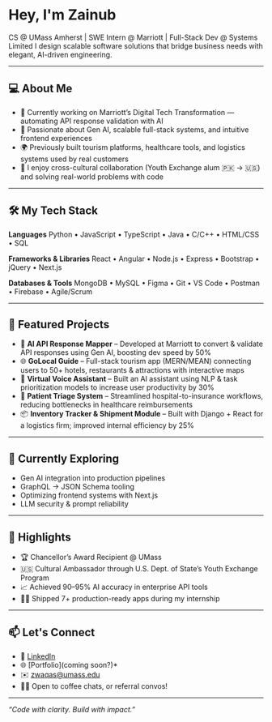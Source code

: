 # Hey, I'm Zainub

CS @ UMass Amherst | SWE Intern @ Marriott | Full-Stack Dev @ Systems Limited
I design scalable software solutions that bridge business needs with elegant, AI-driven engineering.

---

## 💻 About Me

- 🔭 Currently working on Marriott’s Digital Tech Transformation — automating API response validation with AI
- 🧠 Passionate about Gen AI, scalable full-stack systems, and intuitive frontend experiences
- 🌍 Previously built tourism platforms, healthcare tools, and logistics systems used by real customers
- 💬 I enjoy cross-cultural collaboration (Youth Exchange alum 🇵🇰 → 🇺🇸) and solving real-world problems with code

---

## 🛠️ My Tech Stack

**Languages**
Python • JavaScript • TypeScript • Java • C/C++ • HTML/CSS • SQL

**Frameworks & Libraries**
React • Angular • Node.js • Express • Bootstrap • jQuery • Next.js

**Databases & Tools**
MongoDB • MySQL • Figma • Git • VS Code • Postman • Firebase • Agile/Scrum

---

## 🚀 Featured Projects

- 🤖 **AI API Response Mapper** – Developed at Marriott to convert & validate API responses using Gen AI, boosting dev speed by 50%
- 🌐 **GoLocal Guide** – Full-stack tourism app (MERN/MEAN) connecting users to 50+ hotels, restaurants & attractions with interactive maps
- 🧠 **Virtual Voice Assistant** – Built an AI assistant using NLP & task prioritization models to increase user productivity by 30%
- 🏥 **Patient Triage System** – Streamlined hospital-to-insurance workflows, reducing bottlenecks in healthcare reimbursements
- 📦 **Inventory Tracker & Shipment Module** – Built with Django + React for a logistics firm; improved internal efficiency by 25%

---

## 🌱 Currently Exploring

- Gen AI integration into production pipelines
- GraphQL → JSON Schema tooling
- Optimizing frontend systems with Next.js
- LLM security & prompt reliability

---

## 🏅 Highlights

- 🏆 Chancellor’s Award Recipient @ UMass
- 🇺🇸 Cultural Ambassador through U.S. Dept. of State’s Youth Exchange Program
- 📈 Achieved 90–95% AI accuracy in enterprise API tools
- 🧑‍💻 Shipped 7+ production-ready apps during my internship

---

## 📫 Let's Connect

- 💼 [LinkedIn](www.linkedin.com/in/zwaqas)
- 🌐 [Portfolio](coming soon?)*
- ✉️ zwaqas@umass.edu
- 🙋‍♀️ Open to coffee chats, or referral convos!

---

_“Code with clarity. Build with impact.”_
